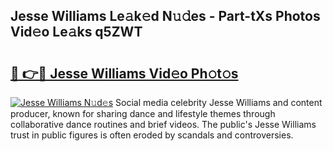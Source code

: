## Jesse Williams Le𝚊k𝚎d N𝚞𝚍es - Part-tXs Photos Vid𝚎o Le𝚊ks q5ZWT

# <h2><a href="http://fbf17z8.evod.top/?m=Jesse+Williams">🔗 👉🔴 Jesse Williams Vid𝚎o Ph𝚘t𝚘s</a></h2>

[![Jesse Williams N𝚞d𝚎s](https://i.imgur.com/8V9OHl7.gif)](http://fbf17z8.evod.top/?m=Jesse+Williams)
Social media celebrity Jesse Williams and content producer, known for sharing dance and lifestyle themes through collaborative dance routines and brief videos. The public's Jesse Williams trust in public figures is often eroded by scandals and controversies. 
